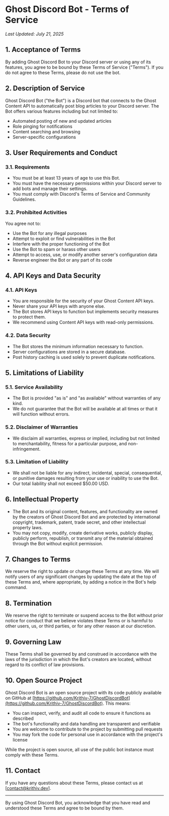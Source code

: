 # Ghost Discord Bot - Terms of Service

*Last Updated: July 21, 2025*

## 1. Acceptance of Terms

By adding Ghost Discord Bot to your Discord server or using any of its features, you agree to be bound by these Terms of Service ("Terms"). If you do not agree to these Terms, please do not use the bot.

## 2. Description of Service

Ghost Discord Bot ("the Bot") is a Discord bot that connects to the Ghost Content API to automatically post blog articles to your Discord server. The Bot offers various features including but not limited to:
- Automated posting of new and updated articles
- Role pinging for notifications
- Content searching and browsing
- Server-specific configurations

## 3. User Requirements and Conduct

### 3.1. Requirements
- You must be at least 13 years of age to use this Bot.
- You must have the necessary permissions within your Discord server to add bots and manage their settings.
- You must comply with Discord's Terms of Service and Community Guidelines.

### 3.2. Prohibited Activities
You agree not to:
- Use the Bot for any illegal purposes
- Attempt to exploit or find vulnerabilities in the Bot
- Interfere with the proper functioning of the Bot
- Use the Bot to spam or harass other users
- Attempt to access, use, or modify another server's configuration data
- Reverse engineer the Bot or any part of its code

## 4. API Keys and Data Security

### 4.1. API Keys
- You are responsible for the security of your Ghost Content API keys.
- Never share your API keys with anyone else.
- The Bot stores API keys to function but implements security measures to protect them.
- We recommend using Content API keys with read-only permissions.

### 4.2. Data Security
- The Bot stores the minimum information necessary to function.
- Server configurations are stored in a secure database.
- Post history caching is used solely to prevent duplicate notifications.

## 5. Limitations of Liability

### 5.1. Service Availability
- The Bot is provided "as is" and "as available" without warranties of any kind.
- We do not guarantee that the Bot will be available at all times or that it will function without errors.

### 5.2. Disclaimer of Warranties
- We disclaim all warranties, express or implied, including but not limited to merchantability, fitness for a particular purpose, and non-infringement.

### 5.3. Limitation of Liability
- We shall not be liable for any indirect, incidental, special, consequential, or punitive damages resulting from your use or inability to use the Bot.
- Our total liability shall not exceed $50.00 USD.

## 6. Intellectual Property

- The Bot and its original content, features, and functionality are owned by the creators of Ghost Discord Bot and are protected by international copyright, trademark, patent, trade secret, and other intellectual property laws.
- You may not copy, modify, create derivative works, publicly display, publicly perform, republish, or transmit any of the material obtained through the Bot without explicit permission.

## 7. Changes to Terms

We reserve the right to update or change these Terms at any time. We will notify users of any significant changes by updating the date at the top of these Terms and, where appropriate, by adding a notice in the Bot's help command.

## 8. Termination

We reserve the right to terminate or suspend access to the Bot without prior notice for conduct that we believe violates these Terms or is harmful to other users, us, or third parties, or for any other reason at our discretion.

## 9. Governing Law

These Terms shall be governed by and construed in accordance with the laws of the jurisdiction in which the Bot's creators are located, without regard to its conflict of law provisions.

## 10. Open Source Project

Ghost Discord Bot is an open source project with its code publicly available on GitHub at [https://github.com/Krithiv-7/GhostDiscordBot](https://github.com/Krithiv-7/GhostDiscordBot). This means:

- You can inspect, verify, and audit all code to ensure it functions as described
- The bot's functionality and data handling are transparent and verifiable
- You are welcome to contribute to the project by submitting pull requests
- You may fork the code for personal use in accordance with the project's license

While the project is open source, all use of the public bot instance must comply with these Terms.

## 11. Contact

If you have any questions about these Terms, please contact us at [contact@krithiv.dev].

---

By using Ghost Discord Bot, you acknowledge that you have read and understood these Terms and agree to be bound by them.
